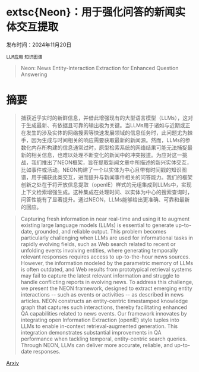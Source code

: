 # extsc{Neon}：用于强化问答的新闻实体交互提取

发布时间：2024年11月20日

`LLM应用` `知识图谱`

> Neon: News Entity-Interaction Extraction for Enhanced Question Answering

# 摘要

> 捕获近乎实时的新鲜信息，并借此增强现有的大型语言模型（LLMs），这对于生成最新、有依据且可靠的输出极为关键。当LLMs用于诸如与近期或正在发生的涉及实体的网络搜索等快速发展领域的信息任务时，此问题尤为棘手，因为生成与时间相关的响应需要获取最新的新闻源。然而，LLMs的参数化内存所构建的信息通常过时，原型检索系统的网络结果可能无法捕捉最新的相关信息，也难以处理不断变化的新闻中的冲突报道。为应对这一挑战，我们推出了NEON框架，旨在提取新闻文章中所描述的新兴实体交互，比如事件或活动。NEON构建了一个以实体为中心且带有时间戳的知识图谱，用于捕获此类交互，进而提升与新闻事件相关的问答能力。我们的框架创新之处在于将开放信息提取（openIE）样式的元组集成到LLMs中，实现上下文检索增强生成。这种集成在处理时间、以实体为中心的搜索查询时，问答性能有了显著提升。通过NEON，LLMs能够给出更准确、可靠和最新的回应。

> Capturing fresh information in near real-time and using it to augment existing large language models (LLMs) is essential to generate up-to-date, grounded, and reliable output. This problem becomes particularly challenging when LLMs are used for informational tasks in rapidly evolving fields, such as Web search related to recent or unfolding events involving entities, where generating temporally relevant responses requires access to up-to-the-hour news sources. However, the information modeled by the parametric memory of LLMs is often outdated, and Web results from prototypical retrieval systems may fail to capture the latest relevant information and struggle to handle conflicting reports in evolving news. To address this challenge, we present the NEON framework, designed to extract emerging entity interactions -- such as events or activities -- as described in news articles. NEON constructs an entity-centric timestamped knowledge graph that captures such interactions, thereby facilitating enhanced QA capabilities related to news events. Our framework innovates by integrating open Information Extraction (openIE) style tuples into LLMs to enable in-context retrieval-augmented generation. This integration demonstrates substantial improvements in QA performance when tackling temporal, entity-centric search queries. Through NEON, LLMs can deliver more accurate, reliable, and up-to-date responses.

[Arxiv](https://arxiv.org/abs/2411.12449)